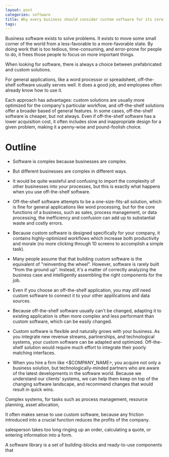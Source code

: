 ```yaml
---
layout: post
categories: software
title: Why every business should consider custom software for its core processes
tags:
---
```


Business software exists to solve problems. 
It exists to move some small corner of the world from a less-favorable to a 
more-favorable state. By doing work that is too tedious, time-consuming, 
and error-prone for people to do, it frees those people to focus on more important things.

When looking for software, there is always a choice between prefabricated and custom solutions.

For general applications, like a word processor or spreadsheet, off-the-shelf software usually serves well. 
It does a good job, and employees often already know how to use it.

Each approach has advantages: custom solutions are usually more optimized for the company's particular workflow, and off-the-shelf solutions offer a broader based of general features. In some cases, off-the-shelf software is cheaper, but not always. Even if off-the-shelf software has a lower acquisition cost, it often includes slow and inappropriate design for a given problem, making it a penny-wise and pound-foolish choice.

# Outline

- Software is complex because businesses are complex.
- But different businesses are complex in different ways. 
- It would be quite wasteful and confusing to import the complexity of other businesses into your processes, but this is exactly what happens when you use off-the-shelf software.
- Off-the-shelf software attempts to be a one-size-fits-all solution, which is fine for general applications like word processing, but for the core functions of a business, such as sales, process management, or data processing, the inefficiency and confusion can add up to substantial waste and costly errors.
- Because custom software is designed specifically for your company, it contains highly-optimized workflows which increase both productivity and morale (no more clicking through 10 screens to accomplish a simple task).
- Many people assume that that building custom software is the equivalent of "reinventing the wheel". However, software is rarely built "from the ground up". Instead, it's a matter of correctly analyzing the business case and intelligently assembling the right components for the job. 
- Even if you choose an off-the-shelf application, you may _still_ need custom software to connect it to your other applilcations and data sources.
- Because off-the-shelf software usually can't be changed, adapting it to existing application is often more complex and less performant than custom software, which can be easily changed.


- Custom software is flexible and naturally grows with your business. As you integrate new revenue streams, partnerships, and technological systems, your custom software can be adapted and optimized. Off-the-shelf solution would require much effort to integrate their poorly matching interfaces. 
- When you hire a firm like <$COMPANY_NAME>, you acquire not only a business solution, but technologically-minded partners who are aware of the latest developments in the software world. Because we understand our clients' systems, we can help them keep on top of the changing software landscape, and recommend changes that would result in quick wins. 



Complex systems, for tasks such as process management, resource planning, asset allocation, 

It often makes sense to use custom software, because any friction introduced into a crucial function reduces the profits of the company. 

salesperson takes too long ringing up an order, calculating a quote, or entering information into a form. 

A software library is a set of building-blocks and ready-to-use components that 


